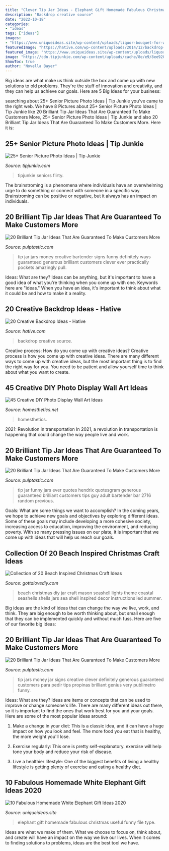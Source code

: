 ```yaml
---
title: "Clever Tip Jar Ideas - Elephant Gift Homemade Fabulous Christmas Useful Funny File Type"
description: "Backdrop creative source"
date: "2022-10-18"
categories:
- "ideas"
tags: ["ideas"]
images:
- "https://www.uniqueideas.site/wp-content/uploads/liquor-bouquet-for-white-elephant-gift-you-cant-go-wrong-1.jpg"
featuredImage: "https://hative.com/wp-content/uploads/2014/12/backdrop-ideas/5-creative-backdrop-ideas.jpg"
featured_image: "https://www.uniqueideas.site/wp-content/uploads/liquor-bouquet-for-white-elephant-gift-you-cant-go-wrong-1.jpg"
image: "https://cdn.tipjunkie.com/wp-content/uploads/cache/8e/e9/8ee9202f3d5a20e7392144d337894eca.jpg"
ShowToc: true
author: "Novella Bayer"
---
```



Big ideas are what make us think outside the box and come up with new solutions to old problems. They're the stuff of innovation and creativity, and they can help us achieve our goals. Here are 5 Big Ideas for your business: 

	

		
searching about 25+ Senior Picture Photo Ideas | Tip Junkie you've came to the right web. We have 8 Pictures about 25+ Senior Picture Photo Ideas | Tip Junkie like 20 Brilliant Tip Jar Ideas That Are Guaranteed To Make Customers More, 25+ Senior Picture Photo Ideas | Tip Junkie and also 20 Brilliant Tip Jar Ideas That Are Guaranteed To Make Customers More. Here it is:
		
    
## 25+ Senior Picture Photo Ideas | Tip Junkie

<img loading=lazy src="https://cdn.tipjunkie.com/wp-content/uploads/cache/8e/e9/8ee9202f3d5a20e7392144d337894eca.jpg" onerror="this.onerror=null;this.src='https://tse2.mm.bing.net/th?id=OIP._XuYRP_Xhb9icJDODTVipAHaLJ&amp;pid=15.1';" alt="25+ Senior Picture Photo Ideas | Tip Junkie">

_Source: tipjunkie.com_

>tipjunkie seniors flirty. 

	

The brainstroming is a phenomena where individuals have an overwhelming urge to do something or connect with someone in a specific way. Brainstroming can be positive or negative, but it always has an impact on individuals.

    
## 20 Brilliant Tip Jar Ideas That Are Guaranteed To Make Customers More

<img loading=lazy src="https://i0.wp.com/pulptastic.com/wp-content/uploads/2014/07/these-tip-jars-will-definitely-get-money-6.jpg?resize=500%2C727" onerror="this.onerror=null;this.src='https://tse3.mm.bing.net/th?id=OIP.B4sNj2eL3-MTx9f5DnW-6QHaKx&amp;pid=15.1';" alt="20 Brilliant Tip Jar Ideas That Are Guaranteed To Make Customers More">

_Source: pulptastic.com_

>tip jar jars money creative bartender signs funny definitely ways guaranteed generous brilliant customers clever ever practically pockets amazingly pull. 

	

Ideas: What are they?
Ideas can be anything, but it's important to have a good idea of what you're thinking when you come up with one. Keywords here are "ideas." When you have an idea, it's important to think about what it could be and how to make it a reality.

    
## 20 Creative Backdrop Ideas - Hative

<img loading=lazy src="https://hative.com/wp-content/uploads/2014/12/backdrop-ideas/5-creative-backdrop-ideas.jpg" onerror="this.onerror=null;this.src='https://tse2.mm.bing.net/th?id=OIP.aL7U0_YIQdbAzbS8mo4zwwHaLI&amp;pid=15.1';" alt="20 Creative Backdrop Ideas - Hative">

_Source: hative.com_

>backdrop creative source. 

	

Creative process: How do you come up with creative ideas?
Creative process is how you come up with creative ideas. There are many different ways to come up with creative ideas, but the most important thing is to find the right way for you. You need to be patient and allow yourself time to think about what you want to create.

    
## 45 Creative DIY Photo Display Wall Art Ideas

<img loading=lazy src="https://cdn.homesthetics.net/wp-content/uploads/2015/01/30-Creative-Photo-Display-Wall-Ideas-homesthetics.net-28.jpg" onerror="this.onerror=null;this.src='https://tse1.mm.bing.net/th?id=OIP.DsHp4FFU_1fd-rw_grMjUgHaKp&amp;pid=15.1';" alt="45 Creative DIY Photo Display Wall Art Ideas">

_Source: homesthetics.net_

>homesthetics. 

	

2021: Revolution in transportation
In 2021, a revolution in transportation is happening that could change the way people live and work.

    
## 20 Brilliant Tip Jar Ideas That Are Guaranteed To Make Customers More

<img loading=lazy src="https://i1.wp.com/pulptastic.com/wp-content/uploads/2014/07/these-tip-jars-will-definitely-get-money-16.jpg?resize=500%2C667" onerror="this.onerror=null;this.src='https://tse3.mm.bing.net/th?id=OIP.wB9Gu7MIWOcCjqzxobZwzQHaJ4&amp;pid=15.1';" alt="20 Brilliant Tip Jar Ideas That Are Guaranteed To Make Customers More">

_Source: pulptastic.com_

>tip jar funny jars ever quotes hendrix quotesgram generous guaranteed brilliant customers tips guy adult bartender bar 2716 random previous. 

	

Goals: What are some things we want to accomplish?
In the coming years, we hope to achieve new goals and objectives by exploring different ideas. Some of these goals may include developing a more cohesive society, increasing access to education, improving the environment, and reducing poverty. With so many pressing issues on our plate, it is important that we come up with ideas that will help us reach our goals.

    
## Collection Of 20 Beach Inspired Christmas Craft Ideas

<img loading=lazy src="http://www.gottalovediy.com/wp-content/uploads/2015/11/16.jpg" onerror="this.onerror=null;this.src='https://tse3.mm.bing.net/th?id=OIP.qvhBOJe79jbszwnnMYH99gAAAA&amp;pid=15.1';" alt="Collection of 20 Beach Inspired Christmas Craft Ideas">

_Source: gottalovediy.com_

>beach christmas diy jar craft mason seashell lights theme coastal seashells shells jars sea shell inspired decor instructions led summer. 

	

Big ideas are the kind of ideas that can change the way we live, work, and think. They are big enough to be worth thinking about, but small enough that they can be implemented quickly and without much fuss. Here are five of our favorite big ideas: 

    
## 20 Brilliant Tip Jar Ideas That Are Guaranteed To Make Customers More

<img loading=lazy src="https://pulptastic.com/wp-content/uploads/2014/07/these-tip-jars-will-definitely-get-money-4.jpg" onerror="this.onerror=null;this.src='https://tse1.mm.bing.net/th?id=OIP.gy4816YkRdHKQXfoC6a4EAHaIl&amp;pid=15.1';" alt="20 Brilliant Tip Jar Ideas That Are Guaranteed To Make Customers More">

_Source: pulptastic.com_

>tip jars money jar signs creative clever definitely generous guaranteed customers para pedir tips propinas brilliant genius very publimetro funny. 

	

Ideas: What are they?
Ideas are items or concepts that can be used to improve or change someone's life. There are many different ideas out there, so it is important to find the ones that work best for you and your goals. Here are some of the most popular ideas around:
1. Make a change in your diet: This is a classic idea, and it can have a huge impact on how you look and feel. The more food you eat that is healthy, the more weight you'll lose.

2. Exercise regularly: This one is pretty self-explanatory. exercise will help tone your body and reduce your risk of disease.

3. Live a healthier lifestyle: One of the biggest benefits of living a healthy lifestyle is getting plenty of exercise and eating a healthy diet.

    
## 10 Fabulous Homemade White Elephant Gift Ideas 2020

<img loading=lazy src="https://www.uniqueideas.site/wp-content/uploads/liquor-bouquet-for-white-elephant-gift-you-cant-go-wrong-1.jpg" onerror="this.onerror=null;this.src='https://tse3.mm.bing.net/th?id=OIP.MhM6xTYBA71HXhLGlgIYxgHaMD&amp;pid=15.1';" alt="10 Fabulous Homemade White Elephant Gift Ideas 2020">

_Source: uniqueideas.site_

>elephant gift homemade fabulous christmas useful funny file type. 

	

Ideas are what we make of them. What we choose to focus on, think about, and create will have an impact on the way we live our lives. When it comes to finding solutions to problems, ideas are the best tool we have.

